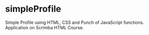 # simpleProfile
Simple Profile using HTML, CSS and Punch of JavaScript functions. Application on Scrimba HTML Course.
